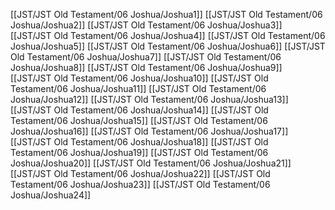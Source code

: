 [[JST/JST Old Testament/06 Joshua/Joshua1]]
[[JST/JST Old Testament/06 Joshua/Joshua2]]
[[JST/JST Old Testament/06 Joshua/Joshua3]]
[[JST/JST Old Testament/06 Joshua/Joshua4]]
[[JST/JST Old Testament/06 Joshua/Joshua5]]
[[JST/JST Old Testament/06 Joshua/Joshua6]]
[[JST/JST Old Testament/06 Joshua/Joshua7]]
[[JST/JST Old Testament/06 Joshua/Joshua8]]
[[JST/JST Old Testament/06 Joshua/Joshua9]]
[[JST/JST Old Testament/06 Joshua/Joshua10]]
[[JST/JST Old Testament/06 Joshua/Joshua11]]
[[JST/JST Old Testament/06 Joshua/Joshua12]]
[[JST/JST Old Testament/06 Joshua/Joshua13]]
[[JST/JST Old Testament/06 Joshua/Joshua14]]
[[JST/JST Old Testament/06 Joshua/Joshua15]]
[[JST/JST Old Testament/06 Joshua/Joshua16]]
[[JST/JST Old Testament/06 Joshua/Joshua17]]
[[JST/JST Old Testament/06 Joshua/Joshua18]]
[[JST/JST Old Testament/06 Joshua/Joshua19]]
[[JST/JST Old Testament/06 Joshua/Joshua20]]
[[JST/JST Old Testament/06 Joshua/Joshua21]]
[[JST/JST Old Testament/06 Joshua/Joshua22]]
[[JST/JST Old Testament/06 Joshua/Joshua23]]
[[JST/JST Old Testament/06 Joshua/Joshua24]]

